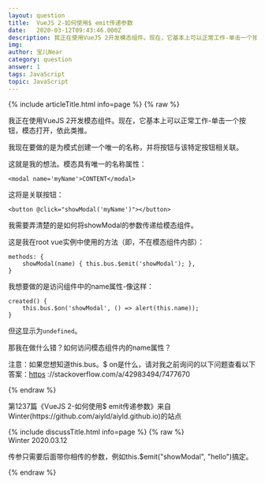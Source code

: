 ```yaml
---
layout: question
title:  VueJS 2-如何使用$ emit传递参数
date:   2020-03-12T09:43:46.000Z
description: 我正在使用VueJS 2开发模态组件。现在，它基本上可以正常工作-单击一个按钮，模态打开，依此类推。  我现在要做的是为模式创建一个唯一的名称，并将按...
img: 
author: 宝儿Near
category: question
answer: 1
tags: JavaScript
topic: JavaScript
---
```

<div class="article-root">
  <div class="article">
    {% include articleTitle.html info=page %}
    {% raw %}
    <div class="article-content"><p><font style="vertical-align: inherit;"><font style="vertical-align: inherit;">我正在使用VueJS 2开发模态组件。现在，它基本上可以正常工作-单击一个按钮，模态打开，依此类推。  </font></font></p>

<p><font style="vertical-align: inherit;"><font style="vertical-align: inherit;">我现在要做的是为模式创建一个唯一的名称，并将按钮与该特定按钮相关联。 </font></font></p>

<p><font style="vertical-align: inherit;"><font style="vertical-align: inherit;">这就是我的想法。</font><font style="vertical-align: inherit;">模态具有唯一的名称属性：</font></font></p>

<p><code>&lt;modal name='myName'&gt;CONTENT&lt;/modal&gt;</code></p>

<p><font style="vertical-align: inherit;"><font style="vertical-align: inherit;">这将是关联按钮：</font></font></p>

<p><code>&lt;button @click="showModal('myName')"&gt;&lt;/button&gt;</code></p>

<p><font style="vertical-align: inherit;"><font style="vertical-align: inherit;">我需要弄清楚的是如何将showModal的参数传递给模态组件。  </font></font></p>

<p><font style="vertical-align: inherit;"><font style="vertical-align: inherit;">这是我在root vue实例中使用的方法（即，不在模态组件内部）：</font></font></p>

<pre><code>methods: {<font></font>
    showModal(name) { this.bus.$emit('showModal'); },<font></font>
}<font></font>
</code></pre>

<p><font style="vertical-align: inherit;"><font style="vertical-align: inherit;">我想要做的是访问组件中的name属性-像这样：</font></font></p>

<pre><code>created() {<font></font>
    this.bus.$on('showModal', () =&gt; alert(this.name));<font></font>
}<font></font>
</code></pre>

<p><font style="vertical-align: inherit;"><font style="vertical-align: inherit;">但这显示为</font></font><code>undefined</code><font style="vertical-align: inherit;"><font style="vertical-align: inherit;">。</font></font></p>

<p><font style="vertical-align: inherit;"><font style="vertical-align: inherit;">那我在做什么错？</font><font style="vertical-align: inherit;">如何访问模态组件内的name属性？</font></font></p>

<p><font style="vertical-align: inherit;"><font style="vertical-align: inherit;">注意：如果您想知道this.bus。$ on是什么，请对我之前询问的以下问题查看以下答案：</font><a href="https://stackoverflow.com/a/42983494/7477670"><font style="vertical-align: inherit;">https</font></a><font style="vertical-align: inherit;"> ://stackoverflow.com/a/42983494/7477670  </font></font><a href="https://stackoverflow.com/a/42983494/7477670"><font style="vertical-align: inherit;"></font></a></p></div>
    {% endraw %}
  </div>
  <p class="winter_mark">第1237篇《VueJS 2-如何使用$ emit传递参数》来自Winter(https://github.com/aiyld/aiyld.github.io)的站点</p>
  <div class="discuss-wrapper">
    {% include discussTitle.html info=page %}
    {% raw %}
    <div class="discuss-list">
    <div class="discuss-item">
        <div class="discuss-parent">
          <div class="discuss-meta">
            <span class="discuss-user">Winter</span>
            <span class="discuss-time">2020.03.12</span>
          </div>
          <div class="discuss-comment"><p>传参只需要后面带你相传的参数，例如this.$emit("showModal", "hello")搞定。</p></div>
        </div></div>
    </div>
    {% endraw %}
  </div>
<div>
